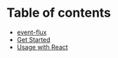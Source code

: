 # Table of contents

- [event-flux](../README.md)
- [Get Started](./get-started.md)
- [Usage with React](./usage-with-react.md)
